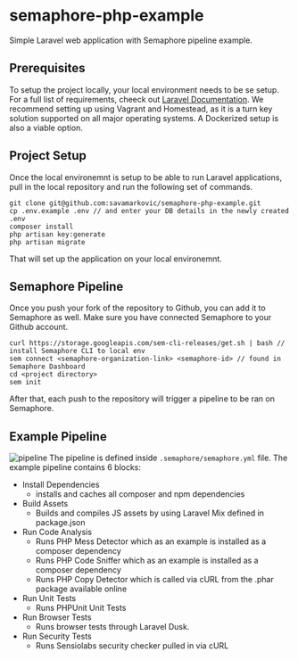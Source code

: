 # semaphore-php-example

Simple Laravel web application with Semaphore pipeline example.

## Prerequisites

To setup the project locally, your local environment needs to be se setup. For a full list of requirements, 
cheeck out [Laravel Documentation](https://laravel.com/docs/5.7#server-requirements).
We recommend setting up using Vagrant and Homestead, as it is a turn key solution supported on all major operating systems. 
A Dockerized setup is also a viable option. 

## Project Setup

Once the local environemnt is setup to be able to run Laravel applications, pull in the local repository and run the following
set of commands.

```
git clone git@github.com:savamarkovic/semaphore-php-example.git
cp .env.example .env // and enter your DB details in the newly created .env
composer install
php artisan key:generate
php artisan migrate

```
That will set up the application on your local environemnt. 

## Semaphore Pipeline

Once you push your fork of the repository to Github, you can add it to Semaphore as well. Make sure you have connected Semaphore
to your Github account.
```
curl https://storage.googleapis.com/sem-cli-releases/get.sh | bash // install Semaphore CLI to local env
sem connect <semaphore-organization-link> <semaphore-id> // found in Semaphore Dashboard
cd <project directory>
sem init
```
After that, each push to the repository will trigger a pipeline to be ran on Semaphore.

## Example Pipeline
![pipeline](https://i.imgur.com/qmqpWTO.png)
The pipeline is defined inside `.semaphore/semaphore.yml` file.
The example pipeline contains 6 blocks:
 - Install Dependencies 
    -  installs and caches all composer and npm dependencies
 - Build Assets 
    - Builds and compiles JS assets by using Laravel Mix defined in package.json
 - Run Code Analysis 
    - Runs PHP Mess Detector which as an example is installed as a composer dependency
    - Runs PHP Code Sniffer which as an example is installed as a composer dependency
    - Runs PHP Copy Detector which is called via cURL from the .phar package available online
 - Run Unit Tests
    - Runs PHPUnit Unit Tests
 - Run Browser Tests
    - Runs browser tests through Laravel Dusk. 
 - Run Security Tests
    - Runs Sensiolabs security checker pulled in via cURL
